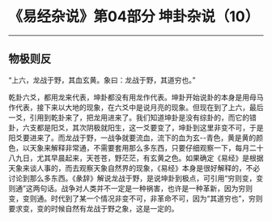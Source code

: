 # 《易经杂说》第04部分 坤卦杂说（10）

------

## 物极则反

“上六，龙战于野，其血玄黄。象曰：龙战于野，其道穷也。”

乾卦六爻，都用龙来代表，坤卦都没有用龙作代表。坤卦开始说卦的本身是用母马作代表，接下来以大地的现象，在六爻中是说月亮的现象。但现在到了上六，最后一爻，引用到乾卦来了，把龙用进来了。我们知道坤卦是没有综卦的，而它的错卦，六支都是阳爻，其次阴极就阳生，这一爻要变了，坤卦到这里非变不可，于是阳爻要进来了。而龙战于野，一战争就要流血，流下的血为玄--青色，黄是黄的颜色，以天象来解释非常通，不需要套用那么多东西，只要仔细观察一下，每月二十八九日，尤其早晨起来，天苍苍，野茫茫，有玄黄之色。如果确定《易经》是根据天象来谈人事的，而去观察天象自然界的现象，《易经》本身是很好解释的，不必讨论到那么多东西。《彖辞》解说龙战于野，是说坤卦到极点，可引用“穷则变，变则通”这两句话。战争对人类并不一定是一种祸害，也许是一种革新，因为穷则变，变则通。时代到了某一个情况非变不可，非革命不可，因为“其道穷也”，穷则要求变，变的时候自然有龙战于野之象，这是一定的。